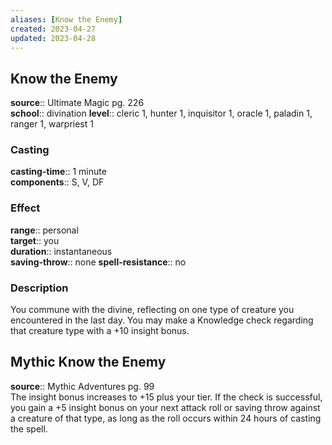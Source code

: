 ```yaml
---
aliases: [Know the Enemy]
created: 2023-04-27
updated: 2023-04-28
---
```


## Know the Enemy

**source**:: Ultimate Magic pg. 226  
**school**:: divination
**level**:: cleric 1, hunter 1, inquisitor 1, oracle 1, paladin 1, ranger 1, warpriest 1

### Casting

**casting-time**:: 1 minute  
**components**:: S, V, DF

### Effect

**range**:: personal  
**target**:: you  
**duration**:: instantaneous  
**saving-throw**:: none
**spell-resistance**:: no

### Description

You commune with the divine, reflecting on one type of creature you encountered in the last day. You may make a Knowledge check regarding that creature type with a +10 insight bonus.

## Mythic Know the Enemy

**source**:: Mythic Adventures pg. 99  
The insight bonus increases to +15 plus your tier. If the check is successful, you gain a +5 insight bonus on your next attack roll or saving throw against a creature of that type, as long as the roll occurs within 24 hours of casting the spell.
